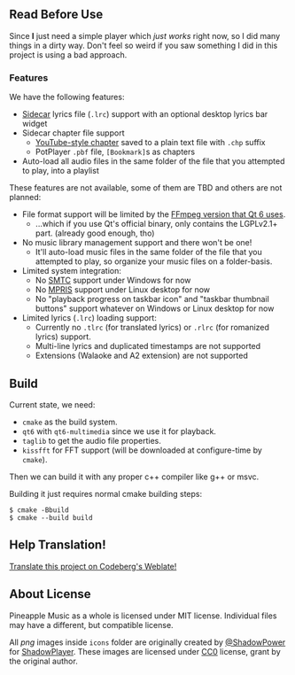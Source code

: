 ## Read Before Use

Since **I** just need a simple player which *just works* right now, so I did many things in a dirty way. Don't feel so weird if you saw something I did in this project is using a bad approach.

### Features

We have the following features:

- [Sidecar](https://en.wikipedia.org/wiki/Sidecar_file) lyrics file (`.lrc`) support with an optional desktop lyrics bar widget
- Sidecar chapter file support
  - [YouTube-style chapter](https://support.google.com/youtube/answer/9884579) saved to a plain text file with `.chp` suffix
  - PotPlayer `.pbf` file, `[Bookmark]`s as chapters
- Auto-load all audio files in the same folder of the file that you attempted to play, into a playlist

These features are not available, some of them are TBD and others are not planned:

- File format support will be limited by the [FFmpeg version that Qt 6 uses](https://doc.qt.io/qt-6/qtmultimedia-attribution-ffmpeg.html).
  - ...which if you use Qt's official binary, only contains the LGPLv2.1+ part. (already good enough, tho)
- No music library management support and there won't be one!
  - It'll auto-load music files in the same folder of the file that you attempted to play, so organize your music files on a folder-basis.
- Limited system integration:
  - No [SMTC](https://learn.microsoft.com/en-us/uwp/api/windows.media.systemmediatransportcontrols) support under Windows for now
  - No [MPRIS](https://www.freedesktop.org/wiki/Specifications/mpris-spec/) support under Linux desktop for now
  - No "playback progress on taskbar icon" and "taskbar thumbnail buttons" support whatever on Windows or Linux desktop for now
- Limited lyrics (`.lrc`) loading support:
  - Currently no `.tlrc` (for translated lyrics) or `.rlrc` (for romanized lyrics) support.
  - Multi-line lyrics and duplicated timestamps are not supported
  - Extensions (Walaoke and A2 extension) are not supported

## Build

Current state, we need:

 - `cmake` as the build system.
 - `qt6` with `qt6-multimedia` since we use it for playback.
 - `taglib` to get the audio file properties.
 - `kissfft` for FFT support (will be downloaded at configure-time by `cmake`).

Then we can build it with any proper c++ compiler like g++ or msvc.

Building it just requires normal cmake building steps:

```shell
$ cmake -Bbuild
$ cmake --build build
```

## Help Translation!

[Translate this project on Codeberg's Weblate!](https://translate.codeberg.org/projects/pineapple-apps/pineapple-music/)

## About License

Pineapple Music as a whole is licensed under MIT license. Individual files may have a different, but compatible license.

All *png* images inside `icons` folder are originally created by [@ShadowPower](https://github.com/ShadowPower/) for [ShadowPlayer](https://github.com/ShadowPower/ShadowPlayer). These images are licensed under [CC0](https://creativecommons.org/publicdomain/zero/1.0/legalcode) license, grant by the original author.
